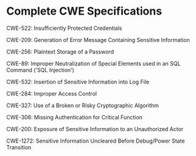 

# Complete CWE Specifications

CWE-522: Insufficiently Protected Credentials

CWE-209: Generation of Error Message Containing Sensitive Information

CWE-256: Plaintext Storage of a Password

CWE-89: Improper Neutralization of Special Elements used in an SQL Command ('SQL Injection')

CWE-532: Insertion of Sensitive Information into Log File

CWE-284: Improper Access Control

CWE-327: Use of a Broken or Risky Cryptographic Algorithm

CWE-306: Missing Authentication for Critical Function

CWE-200: Exposure of Sensitive Information to an Unauthorized Actor

CWE-1272: Sensitive Information Uncleared Before Debug/Power State Transition